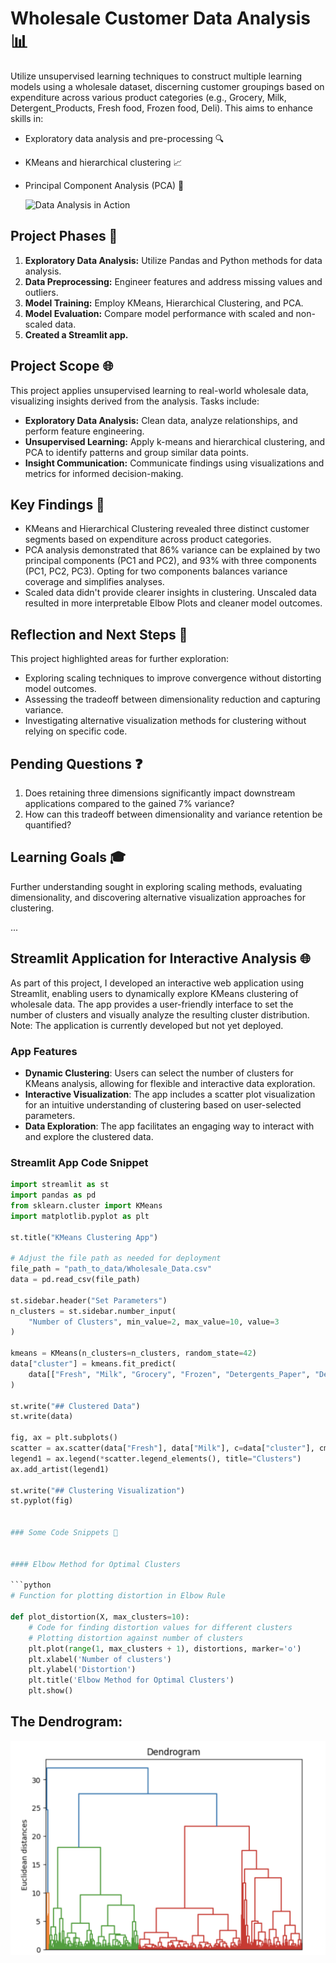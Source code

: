 # Wholesale Customer Data Analysis 📊

Utilize unsupervised learning techniques to construct multiple learning models using a wholesale dataset, discerning customer groupings based on expenditure across various product categories (e.g., Grocery, Milk, Detergent_Products, Fresh food, Frozen food, Deli). This aims to enhance skills in:

- Exploratory data analysis and pre-processing 🔍
- KMeans and hierarchical clustering 📈
- Principal Component Analysis (PCA) 🧬

  ![Data Analysis in Action](https://media.giphy.com/media/2ldspiMPFVdXJ34gDc/giphy.gif)


## Project Phases 🚀

1. **Exploratory Data Analysis:** Utilize Pandas and Python methods for data analysis.
2. **Data Preprocessing:** Engineer features and address missing values and outliers.
3. **Model Training:** Employ KMeans, Hierarchical Clustering, and PCA.
4. **Model Evaluation:** Compare model performance with scaled and non-scaled data.
5. **Created a Streamlit app.** 

## Project Scope 🌐

This project applies unsupervised learning to real-world wholesale data, visualizing insights derived from the analysis. Tasks include:

- **Exploratory Data Analysis:** Clean data, analyze relationships, and perform feature engineering.
- **Unsupervised Learning:** Apply k-means and hierarchical clustering, and PCA to identify patterns and group similar data points.
- **Insight Communication:** Communicate findings using visualizations and metrics for informed decision-making.

## Key Findings 🔑

- KMeans and Hierarchical Clustering revealed three distinct customer segments based on expenditure across product categories.
- PCA analysis demonstrated that 86% variance can be explained by two principal components (PC1 and PC2), and 93% with three components (PC1, PC2, PC3). Opting for two components balances variance coverage and simplifies analyses.
- Scaled data didn't provide clearer insights in clustering. Unscaled data resulted in more interpretable Elbow Plots and cleaner model outcomes.

## Reflection and Next Steps 🤔

This project highlighted areas for further exploration:

- Exploring scaling techniques to improve convergence without distorting model outcomes.
- Assessing the tradeoff between dimensionality reduction and capturing variance.
- Investigating alternative visualization methods for clustering without relying on specific code.

## Pending Questions ❓

1. Does retaining three dimensions significantly impact downstream applications compared to the gained 7% variance?
2. How can this tradeoff between dimensionality and variance retention be quantified?

## Learning Goals 🎓

Further understanding sought in exploring scaling methods, evaluating dimensionality, and discovering alternative visualization approaches for clustering.

...

## Streamlit Application for Interactive Analysis 🌐

As part of this project, I developed an interactive web application using Streamlit, enabling users to dynamically explore KMeans clustering of wholesale data. The app provides a user-friendly interface to set the number of clusters and visually analyze the resulting cluster distribution. Note: The application is currently developed but not yet deployed.

### App Features
- **Dynamic Clustering**: Users can select the number of clusters for KMeans analysis, allowing for flexible and interactive data exploration.
- **Interactive Visualization**: The app includes a scatter plot visualization for an intuitive understanding of clustering based on user-selected parameters.
- **Data Exploration**: The app facilitates an engaging way to interact with and explore the clustered data.

### Streamlit App Code Snippet

```python
import streamlit as st
import pandas as pd
from sklearn.cluster import KMeans
import matplotlib.pyplot as plt

st.title("KMeans Clustering App")

# Adjust the file path as needed for deployment
file_path = "path_to_data/Wholesale_Data.csv"
data = pd.read_csv(file_path)

st.sidebar.header("Set Parameters")
n_clusters = st.sidebar.number_input(
    "Number of Clusters", min_value=2, max_value=10, value=3
)

kmeans = KMeans(n_clusters=n_clusters, random_state=42)
data["cluster"] = kmeans.fit_predict(
    data[["Fresh", "Milk", "Grocery", "Frozen", "Detergents_Paper", "Delicassen"]]
)

st.write("## Clustered Data")
st.write(data)

fig, ax = plt.subplots()
scatter = ax.scatter(data["Fresh"], data["Milk"], c=data["cluster"], cmap="viridis")
legend1 = ax.legend(*scatter.legend_elements(), title="Clusters")
ax.add_artist(legend1)

st.write("## Clustering Visualization")
st.pyplot(fig)


### Some Code Snippets 📜


#### Elbow Method for Optimal Clusters

```python
# Function for plotting distortion in Elbow Rule

def plot_distortion(X, max_clusters=10):
    # Code for finding distortion values for different clusters
    # Plotting distortion against number of clusters
    plt.plot(range(1, max_clusters + 1), distortions, marker='o')
    plt.xlabel('Number of clusters')
    plt.ylabel('Distortion')
    plt.title('Elbow Method for Optimal Clusters')
    plt.show()
```
## The Dendrogram:
![Dendrogram](image/Dendogram.png)


